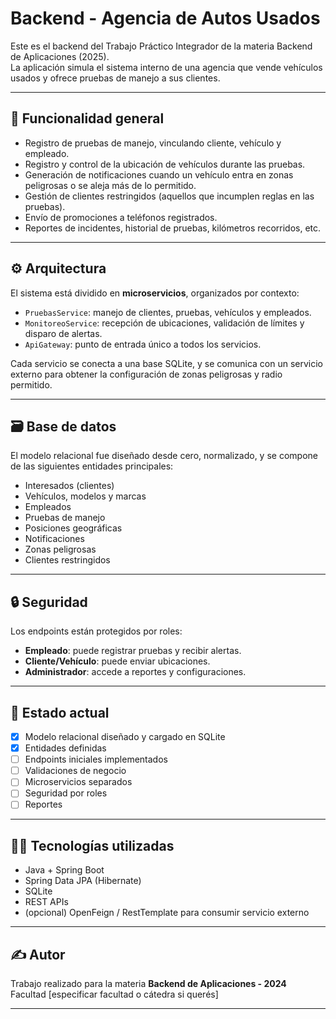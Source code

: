# Backend - Agencia de Autos Usados

Este es el backend del Trabajo Práctico Integrador de la materia Backend de Aplicaciones (2025).  
La aplicación simula el sistema interno de una agencia que vende vehículos usados y ofrece pruebas de manejo a sus clientes.

---

## 🧩 Funcionalidad general

- Registro de pruebas de manejo, vinculando cliente, vehículo y empleado.
- Registro y control de la ubicación de vehículos durante las pruebas.
- Generación de notificaciones cuando un vehículo entra en zonas peligrosas o se aleja más de lo permitido.
- Gestión de clientes restringidos (aquellos que incumplen reglas en las pruebas).
- Envío de promociones a teléfonos registrados.
- Reportes de incidentes, historial de pruebas, kilómetros recorridos, etc.

---

## ⚙️ Arquitectura

El sistema está dividido en **microservicios**, organizados por contexto:

- `PruebasService`: manejo de clientes, pruebas, vehículos y empleados.
- `MonitoreoService`: recepción de ubicaciones, validación de límites y disparo de alertas.
- `ApiGateway`: punto de entrada único a todos los servicios.

Cada servicio se conecta a una base SQLite, y se comunica con un servicio externo para obtener la configuración de zonas peligrosas y radio permitido.

---

## 🗃 Base de datos

El modelo relacional fue diseñado desde cero, normalizado, y se compone de las siguientes entidades principales:

- Interesados (clientes)
- Vehículos, modelos y marcas
- Empleados
- Pruebas de manejo
- Posiciones geográficas
- Notificaciones
- Zonas peligrosas
- Clientes restringidos

---

## 🔒 Seguridad

Los endpoints están protegidos por roles:

- **Empleado**: puede registrar pruebas y recibir alertas.
- **Cliente/Vehículo**: puede enviar ubicaciones.
- **Administrador**: accede a reportes y configuraciones.

---

## 🚧 Estado actual

- [x] Modelo relacional diseñado y cargado en SQLite
- [x] Entidades definidas
- [ ] Endpoints iniciales implementados
- [ ] Validaciones de negocio
- [ ] Microservicios separados
- [ ] Seguridad por roles
- [ ] Reportes

---

## 👨‍💻 Tecnologías utilizadas

- Java + Spring Boot
- Spring Data JPA (Hibernate)
- SQLite
- REST APIs
- (opcional) OpenFeign / RestTemplate para consumir servicio externo

---

## ✍️ Autor

Trabajo realizado para la materia **Backend de Aplicaciones - 2024**  
Facultad [especificar facultad o cátedra si querés]

---
